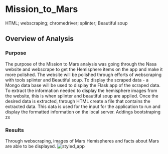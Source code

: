 # Mission_to_Mars
HTML; webscraping; chromedriver; splinter; Beautiful soup

## Overview of Analysis

### Purpose
The purpose of the Mission to Mars analysis was going through the Nasa website and webscrape to get the Hemisphere items on the app and make it more polished. The website will be polished through efforts of webscraping with tools splinter and Beautiful soup. To display the scraped data - a Mongo data base will be used to display the Flask app of the scraped data. To extract the information needed to display the hemisphere images from the website, this is when splinter and beautiful soup are applied. Once the desired data is extracted, through HTML create a file that contains the extracted data. This data is used for the input for the application to run and display the formatted information on the local server. Addings bootstraping zx

### Results
Through webscraping, images of Mars Hemispheres and facts about Mars are able to be displayed. 
![styled_app](templates/styled_app.png)
